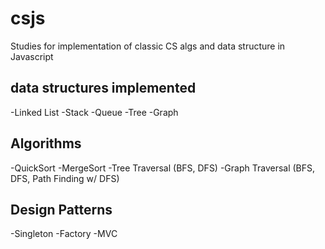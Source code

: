 csjs
====

Studies for implementation of classic CS algs and data structure in Javascript

<h2>
data structures implemented
</h2>

-Linked List
-Stack
-Queue
-Tree
-Graph

<h2>Algorithms</h2>

-QuickSort
-MergeSort
-Tree Traversal (BFS, DFS)
-Graph Traversal (BFS, DFS, Path Finding w/ DFS)


<h2>Design Patterns</h2>

-Singleton
-Factory
-MVC 